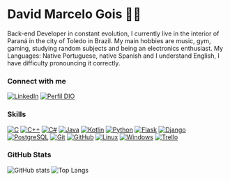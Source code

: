 # David Marcelo Gois 👋🏻 

Back-end Developer in constant evolution, I currently live in the interior of Paraná in the city of Toledo in Brazil. My main hobbies are music, gym, gaming, studying random subjects and being an electronics enthusiast.
My Languages: Native Portuguese, native Spanish and I understand English, I have difficulty pronouncing it correctly.

### Connect with me
[![LinkedIn](https://img.shields.io/badge/-LinkedIn-000?style=for-the-badge&logo=linkedin&logoColor=30A3DC)](https://www.linkedin.com/in/david-marcelo-gois-351489205/)
[![Perfil DIO](https://img.shields.io/badge/-Meu%20Perfil%20na%20DIO-000?style=for-the-badge)](https://www.dio.me/users/davidmarcelo2015)

### Skills
[![C](https://img.shields.io/badge/C-00000C?style=for-the-badge&logo=c&logoColor=white)](https://github.com/Severas/data-structure-two/blob/main/Trabalho%201/main.c)
[![C++](https://img.shields.io/badge/C%2B%2B-000000?style=for-the-badge&logo=c%2B%2B&logoColor=white)](https://learn.microsoft.com/pt-br/cpp)
[![C#](https://img.shields.io/badge/C%23-000000?style=for-the-badge&logo=c-sharp&logoColor=white)](https://learn.microsoft.com/pt-br/dotnet/csharp/)
[![Java](https://img.shields.io/badge/java-000000?style=for-the-badge&logo=openjdk&logoColor=white)](https://github.com/Severas/java-cars-OOP)
[![Kotlin](https://img.shields.io/badge/Kotlin-000?&style=for-the-badge&logo=kotlin&logoColor=white)](https://kotlinlang.org/docs/kotlin-doc.html) 
[![Python](https://img.shields.io/badge/python-000?style=for-the-badge&logo=python&logoColor=ffdd54)](https://docs.python.org/pt-br/3/)
[![Flask](https://img.shields.io/badge/Flask-000000?style=for-the-badge&logo=flask&logoColor=white)](https://flask.palletsprojects.com/en/3.0.x/)
[![Django](https://img.shields.io/badge/Django-000?style=for-the-badge&logo=django&logoColor=white)](https://docs.djangoproject.com/pt-br/5.0/)
[![PostgreSQL](https://img.shields.io/badge/PostgreSQL-000?style=for-the-badge&logo=postgresql)](https://www.postgresql.org/docs/)
[![Git](https://img.shields.io/badge/Git-000?style=for-the-badge&logo=git&logoColor=E94D5F)](https://git-scm.com/doc)
[![GitHub](https://img.shields.io/badge/GitHub-000?style=for-the-badge&logo=github&logoColor=30A3DC)](https://docs.github.com/)
[![Linux](https://img.shields.io/badge/Arch_Linux-000?style=for-the-badge&logo=arch-linux&logoColor=white)](https://wiki.archlinux.org/title/Man_page_)
[![Windows](https://img.shields.io/badge/Windows-000?style=for-the-badge&logo=windows&logoColor=2CA5E0)](https://learn.microsoft.com/pt-br/windows/deployment/planning/sua-users-guide)
[![Trello](https://img.shields.io/badge/Trello-000?style=for-the-badge&logo=trello&logoColor=white)](https://trello.com/guide)

### GitHub Stats

![GitHub stats](https://github-readme-stats.vercel.app/api?username=Severas&show_icons=true&theme=highcontrast)
![Top Langs](https://github-readme-stats.vercel.app/api/top-langs/?username=Severas&layout=compact&theme=highcontrast)
